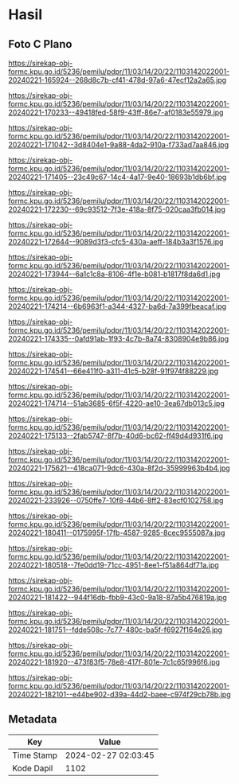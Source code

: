 # Hasil

## Foto C Plano

https://sirekap-obj-formc.kpu.go.id/5236/pemilu/pdpr/11/03/14/20/22/1103142022001-20240221-165924--268d8c7b-cf41-478d-97a6-47ecf12a2a65.jpg

https://sirekap-obj-formc.kpu.go.id/5236/pemilu/pdpr/11/03/14/20/22/1103142022001-20240221-170233--49418fed-58f9-43ff-86e7-af0183e55979.jpg

https://sirekap-obj-formc.kpu.go.id/5236/pemilu/pdpr/11/03/14/20/22/1103142022001-20240221-171042--3d8404e1-9a88-4da2-910a-f733ad7aa846.jpg

https://sirekap-obj-formc.kpu.go.id/5236/pemilu/pdpr/11/03/14/20/22/1103142022001-20240221-171405--23c49c67-14c4-4a17-9e40-18693b1db6bf.jpg

https://sirekap-obj-formc.kpu.go.id/5236/pemilu/pdpr/11/03/14/20/22/1103142022001-20240221-172230--69c93512-7f3e-418a-8f75-020caa3fb014.jpg

https://sirekap-obj-formc.kpu.go.id/5236/pemilu/pdpr/11/03/14/20/22/1103142022001-20240221-172644--9089d3f3-cfc5-430a-aeff-184b3a3f1576.jpg

https://sirekap-obj-formc.kpu.go.id/5236/pemilu/pdpr/11/03/14/20/22/1103142022001-20240221-173944--6a1c1c8a-8106-4f1e-b081-b1817f8da6d1.jpg

https://sirekap-obj-formc.kpu.go.id/5236/pemilu/pdpr/11/03/14/20/22/1103142022001-20240221-174214--6b6963f1-a344-4327-ba6d-7a399fbeacaf.jpg

https://sirekap-obj-formc.kpu.go.id/5236/pemilu/pdpr/11/03/14/20/22/1103142022001-20240221-174335--0afd91ab-1f93-4c7b-8a74-8308904e9b86.jpg

https://sirekap-obj-formc.kpu.go.id/5236/pemilu/pdpr/11/03/14/20/22/1103142022001-20240221-174541--66e411f0-a311-41c5-b28f-91f974f88229.jpg

https://sirekap-obj-formc.kpu.go.id/5236/pemilu/pdpr/11/03/14/20/22/1103142022001-20240221-174714--51ab3685-6f5f-4220-ae10-3ea67db013c5.jpg

https://sirekap-obj-formc.kpu.go.id/5236/pemilu/pdpr/11/03/14/20/22/1103142022001-20240221-175133--2fab5747-8f7b-40d6-bc62-ff49d4d931f6.jpg

https://sirekap-obj-formc.kpu.go.id/5236/pemilu/pdpr/11/03/14/20/22/1103142022001-20240221-175621--418ca071-9dc6-430a-8f2d-35999963b4b4.jpg

https://sirekap-obj-formc.kpu.go.id/5236/pemilu/pdpr/11/03/14/20/22/1103142022001-20240221-233926--0750ffe7-10f8-44b6-8ff2-83ecf0102758.jpg

https://sirekap-obj-formc.kpu.go.id/5236/pemilu/pdpr/11/03/14/20/22/1103142022001-20240221-180411--0175995f-17fb-4587-9285-8cec9555087a.jpg

https://sirekap-obj-formc.kpu.go.id/5236/pemilu/pdpr/11/03/14/20/22/1103142022001-20240221-180518--7fe0dd19-71cc-4951-8ee1-f51a864df71a.jpg

https://sirekap-obj-formc.kpu.go.id/5236/pemilu/pdpr/11/03/14/20/22/1103142022001-20240221-181422--944f16db-fbb9-43c0-9a18-87a5b476819a.jpg

https://sirekap-obj-formc.kpu.go.id/5236/pemilu/pdpr/11/03/14/20/22/1103142022001-20240221-181751--fdde508c-7c77-480c-ba5f-f6927f164e26.jpg

https://sirekap-obj-formc.kpu.go.id/5236/pemilu/pdpr/11/03/14/20/22/1103142022001-20240221-181920--473f83f5-78e8-417f-801e-7c1c65f996f6.jpg

https://sirekap-obj-formc.kpu.go.id/5236/pemilu/pdpr/11/03/14/20/22/1103142022001-20240221-182101--e44be902-d39a-44d2-baee-c974f29cb78b.jpg


## Metadata

| Key        | Value               |
| ---------- | ------------------- |
| Time Stamp | 2024-02-27 02:03:45 |
| Kode Dapil | 1102                |



